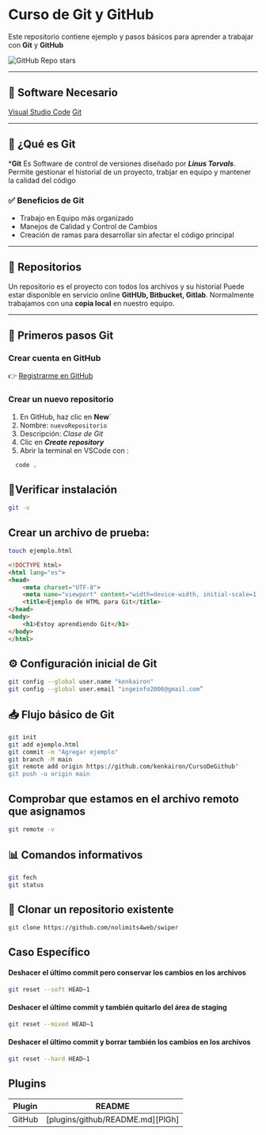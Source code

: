 # Curso de Git y GitHub

Este repositorio contiene ejemplo y pasos básicos para aprender a trabajar con **Git** y **GitHub**

![GitHub Repo stars](https://img.shields.io/github/stars/kenkairon/CursoDeGithub)

---

## 📌 Software Necesario

[Visual Studio Code](https://code.visualstudio.com/) 
[Git](https://git-scm.com/) 

---

## 🐙 ¿Qué es Git

***Git** Es Software de control de versiones diseñado por ***Linus Torvals***.
Permite gestionar el historial de un proyecto, trabjar en equipo y mantener la calidad del código

### ✅ Beneficios de Git
- Trabajo en Equipo más organizado
- Manejos de Calidad  y Control de Cambios
- Creación de ramas para desarrollar sin afectar el código principal

---

##  📂 Repositorios
Un repositorio es el proyecto con todos los archivos y su historial
Puede estar disponible en servicio online **GitHUb, Bitbucket, Gitlab**.
Normalmente trabajamos con una **copia local** en nuestro equipo.

---

## 🚀 Primeros pasos Git 

### Crear cuenta en GitHub 
👉 [Registrarme en GitHub](https://github.com/)


### Crear un nuevo repositorio
1. En GitHub, haz clic en **New**`
2. Nombre: `nuevoRepositorio`
3. Descripción: *Clase de Git*
4. Clic en ***Create repository***
5. Abrir la terminal en VSCode con :
  ```sh
    code .
  ```


##  🔧Verificar instalación

```sh
git -v 
```
## Crear un archivo de prueba:

```sh
touch ejemplo.html
```

```html
<!DOCTYPE html>
<html lang="es">
<head>
    <meta charset="UTF-8">
    <meta name="viewport" content="width=device-width, initial-scale=1.0">
    <title>Ejemplo de HTML para Git</title>
</head>
<body>
    <h1>Estoy aprendiendo Git</h1>
</body>
</html>
```

## ⚙️ Configuración inicial de Git
```sh
git config --global user.name "kenkairon"
git config --global user.email "ingeinfo2006@gmail.com”
```

## 📥 Flujo básico de Git
```sh
git init 
git add ejemplo.html
git commit -m "Agregar ejemplo"
git branch -M main
git remote add origin https://github.com/kenkairon/CursoDeGithub"
git push -u origin main
```
## Comprobar que estamos en el archivo remoto que asignamos

```sh
git remote -v
```

## 📊 Comandos informativos

```sh
git fech 
git status
```

## 🔄 Clonar un repositorio existente

```sh
git clone https://github.com/nolimits4web/swiper
```

## Caso Específico

#### Deshacer el último commit pero conservar los cambios en los archivos
```sh
git reset --soft HEAD~1
```
#### Deshacer el último commit y también quitarlo del área de staging
```sh
git reset --mixed HEAD~1
```
#### Deshacer el último commit y borrar también los cambios en los archivos
```sh
git reset --hard HEAD~1
```

## Plugins

| Plugin | README |
| ------ | ------ |    
| GitHub | [plugins/github/README.md][PlGh] |



